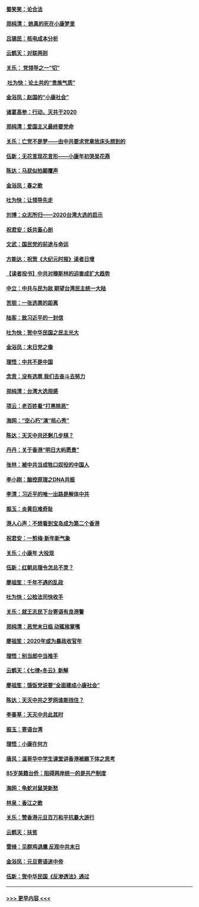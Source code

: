 #### [蜀笑笑：论合法](../pages/nsc993/n11808064.md?t=01210922) 
#### [郑纯清： 她真的死在小康梦里](../pages/nsc993/n11806623.md?t=01210922) 
#### [吕锡民：核电成本分析](../pages/nsc993/n11806284.md?t=01210922) 
#### [云鹤天：对联两则](../pages/nsc993/n11805957.md?t=01210922) 
#### [关乐： 党领导之一“切”](../pages/nsc993/n11804505.md?t=01210922) 
#### [ 吐为快：论土共的“贵族气质”](../pages/nsc993/n11804490.md?t=01210922) 
#### [金浴凤：赵国的“小康社会”](../pages/nsc993/n11804452.md?t=01210922) 
#### [诸葛高参：行动，灭共于2020](../pages/nsc993/n11804120.md?t=01210922) 
#### [郑纯清：爱国主义最终要党命](../pages/nsc993/n11802197.md?t=01210922) 
#### [关乐：亡党不是梦——由中共要求党章放床头想到的](../pages/nsc993/n11802156.md?t=01210922) 
#### [伍新：无花言现花言形——小康年初哭吴花燕](../pages/nsc993/n11800044.md?t=01210922) 
#### [陈达：马屁似拍颠覆声](../pages/nsc993/n11800010.md?t=01210922) 
#### [金浴凤：春之歌](../pages/nsc993/n11797687.md?t=01210922) 
#### [吐为快：让领导先走](../pages/nsc993/n11797512.md?t=01210922) 
#### [刘博：众志所归——2020台湾大选的启示](../pages/nsc993/n11796878.md?t=01210922) 
#### [祝君安：妖共畜心剖](../pages/nsc993/n11794273.md?t=01210922) 
#### [文武：国民党的前途与命运](../pages/nsc993/n11794198.md?t=01210922) 
#### [方能达：祝贺《大纪元时报》读者日增](../pages/nsc993/n11793807.md?t=01210922) 
#### [【读者投书】中共对穆斯林的迫害成扩大趋势](../pages/nsc993/n11791371.md?t=01210922) 
#### [中立：中共与民为敌 期望台湾民主统一大陆](../pages/nsc993/n11790392.md?t=01210922) 
#### [苦胆：一张选票的距离](../pages/nsc993/n11788914.md?t=01210922) 
#### [陆客：致习近平的一封信](../pages/nsc993/n11788867.md?t=01210922) 
#### [吐为快：贺中华民国之民主光大](../pages/nsc993/n11788618.md?t=01210922) 
#### [金浴凤：末日党之像](../pages/nsc993/n11787475.md?t=01210922) 
#### [理悟：中共不是中国](../pages/nsc993/n11787463.md?t=01210922) 
#### [念贲：没有选票  我们去奋斗去努力](../pages/nsc993/n11787398.md?t=01210922) 
#### [郑纯清：台湾大选观感](../pages/nsc993/n11786210.md?t=01210922) 
#### [项云：老百姓看“打黑除恶”](../pages/nsc993/n11785398.md?t=01210922) 
#### [海网：“空心朽”演“核心秀”](../pages/nsc993/n11783874.md?t=01210922) 
#### [陈达：天灭中共还剩几步棋？](../pages/nsc993/n11783719.md?t=01210922) 
#### [丹丹：关于香港“明日大屿愿景”](../pages/nsc993/n11783273.md?t=01210922) 
#### [张林：被中共当成牲口奴役的中国人](../pages/nsc993/n11782397.md?t=01210922) 
#### [李小刚：脑控原理之DNA共振](../pages/nsc993/n11780962.md?t=01210922) 
#### [李清：习近平的唯一出路是解体中共](../pages/nsc993/n11780866.md?t=01210922) 
#### [振玉：炎黄巨难奇耻](../pages/nsc993/n11779632.md?t=01210922) 
#### [港人心声：不想看到宝岛成为第二个香港](../pages/nsc993/n11778817.md?t=01210922) 
#### [祝君安：一剪梅‧新年新气象](../pages/nsc993/n11776340.md?t=01210922) 
#### [关乐：小康年 大役现](../pages/nsc993/n11774213.md?t=01210922) 
#### [伍新：红朝总理令怎总不灵？](../pages/nsc993/n11770813.md?t=01210922) 
#### [廖祖笙：千年不遇的乱政](../pages/nsc993/n11770373.md?t=01210922) 
#### [吐为快：公检法司快收手](../pages/nsc993/n11770359.md?t=01210922) 
#### [关乐：就王志民下台寄语有良港警](../pages/nsc993/n11769903.md?t=01210922) 
#### [郑纯清：恶党末日临 动辄挨掌嘴](../pages/nsc993/n11769356.md?t=01210922) 
#### [廖祖笙：2020年或为暴政收官年](../pages/nsc993/n11768216.md?t=01210922) 
#### [理悟：别当郎中当推手](../pages/nsc993/n11768243.md?t=01210922) 
#### [云鹤天：《七律▪冬云》新解](../pages/nsc993/n11768204.md?t=01210922) 
#### [廖祖笙：饿饭党说要“全面建成小康社会”](../pages/nsc993/n11767482.md?t=01210922) 
#### [陈达：天灭中共之罗网谁能挡住？](../pages/nsc993/n11767465.md?t=01210922) 
#### [李春草：天灭中共此其时](../pages/nsc993/n11767452.md?t=01210922) 
#### [振玉：寄语台湾](../pages/nsc993/n11767432.md?t=01210922) 
#### [理悟：小康在何方](../pages/nsc993/n11767394.md?t=01210922) 
#### [唐风：温哥华中学生课堂讲香港被踢下体之思考](../pages/nsc993/n11766848.md?t=01210922) 
#### [85岁美籍台侨：阻碍两岸统一的是共产制度](../pages/nsc993/n11765043.md?t=01210922) 
#### [海网：龟蛇对鼠哭新愁](../pages/nsc993/n11764895.md?t=01210922) 
#### [林泉：香江之歌](../pages/nsc993/n11764415.md?t=01210922) 
#### [关乐：赞香港元旦百万和平抗暴大游行](../pages/nsc993/n11764382.md?t=01210922) 
#### [云鹤天：扶贫](../pages/nsc993/n11764245.md?t=01210922) 
#### [雪绮：见群鸡退鹰  反观中共末日](../pages/nsc993/n11762112.md?t=01210922) 
#### [金浴凤：元旦寄语迷中帝](../pages/nsc993/n11761788.md?t=01210922) 
#### [伍新：贺中华民国《反渗透法》通过](../pages/nsc993/n11761994.md?t=01210922) 

----
#### [ >>> 更早内容 <<< ](../indexes/nsc993-earlier.md)

